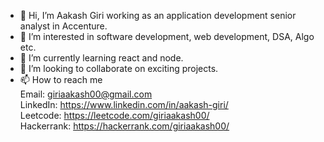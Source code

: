 - 👋 Hi, I’m Aakash Giri working as an application development senior analyst in Accenture.
- 👀 I’m interested in software development, web development, DSA, Algo etc.
- 🌱 I’m currently learning react and node.
- 💞️ I’m looking to collaborate on exciting projects.
- 📫 How to reach me \
     Email: giriaakash00@gmail.com \
     LinkedIn: https://www.linkedin.com/in/aakash-giri/ \
     Leetcode: https://leetcode.com/giriaakash00/ \
     Hackerrank: https://hackerrank.com/giriaakash00/

<!---
0APOCALYPSE0/0APOCALYPSE0 is a ✨ special ✨ repository because its `README.md` (this file) appears on your GitHub profile.
You can click the Preview link to take a look at your changes.
--->
